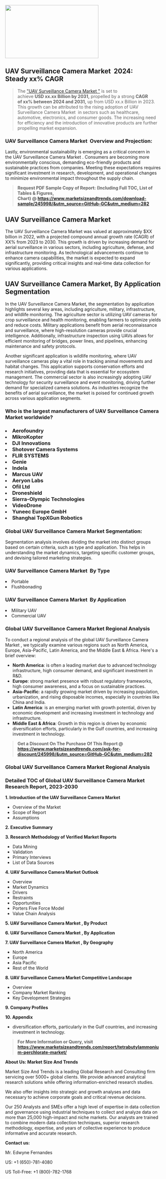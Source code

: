 <p><img class="alignnone size-medium wp-image-20088" src="https://ffe5etoiles.com/wp-content/uploads/2024/12/MST1-300x171.png" alt="" width="300" height="171" /></p><h2 id="ember46" class="ember-view reader-text-block__heading-2">UAV Surveillance Camera Market &nbsp;2024: Steady&nbsp;xx% CAGR</h2><blockquote id="ember47" class="ember-view reader-text-block__blockquote">The&nbsp;<a class="app-aware-link " href="https://www.marketsizeandtrends.com/download-sample/245998/&utm_source=GitHub-GC&utm_medium=282" target="_blank" data-test-app-aware-link="">"UAV Surveillance Camera Market "</a>&nbsp;is set to achieve&nbsp;<strong>USD&nbsp;xx.xx&nbsp;Billion by 2031,</strong>&nbsp;propelled by a strong&nbsp;<strong>CAGR of&nbsp;xx% between 2024 and 2031,</strong>&nbsp;up from USD xx.x Billion in 2023. This growth can be attributed to the rising adoption of&nbsp;UAV Surveillance Camera Market &nbsp;in sectors such as healthcare, automotive, electronics, and consumer goods. The increasing need for efficiency and the introduction of innovative products are further propelling market expansion.</blockquote><h3 id="ember48" class="ember-view reader-text-block__heading-3">UAV Surveillance Camera Market &nbsp;Overview and Projection:</h3><p id="ember49" class="ember-view reader-text-block__paragraph">Lastly, environmental sustainability is emerging as a critical concern in the&nbsp;UAV Surveillance Camera Market . Consumers are becoming more environmentally conscious, demanding eco-friendly products and sustainable practices from companies. Meeting these expectations requires significant investment in research, development, and operational changes to minimize environmental impact throughout the supply chain.</p><blockquote id="ember50" class="ember-view reader-text-block__blockquote"><strong>Request PDF Sample Copy of Report: (Including Full TOC, List of Tables &amp; Figures, Chart)&nbsp;@&nbsp;<strong><a href="https://www.marketsizeandtrends.com/download-sample/245998/&utm_source=GitHub-GC&utm_medium=282" target="_blank">https://www.marketsizeandtrends.com/download-sample/245998/&utm_source=GitHub-GC&utm_medium=282</a></strong></strong></blockquote><h3 class=""> <h2>UAV Surveillance Camera Market</h2><p>The UAV Surveillance Camera Market was valued at approximately $XX billion in 2022, with a projected compound annual growth rate (CAGR) of XX% from 2023 to 2030. This growth is driven by increasing demand for aerial surveillance in various sectors, including agriculture, defense, and infrastructure monitoring. As technological advancements continue to enhance camera capabilities, the market is expected to expand significantly, providing critical insights and real-time data collection for various applications.</p><h2>UAV Surveillance Camera Market, By Application Segmentation</h2><p>In the UAV Surveillance Camera Market, the segmentation by application highlights several key areas, including agriculture, military, infrastructure, and wildlife monitoring. The agriculture sector is utilizing UAV cameras for crop surveillance and health monitoring, enabling farmers to optimize yields and reduce costs. Military applications benefit from aerial reconnaissance and surveillance, where high-resolution cameras provide crucial intelligence. Additionally, infrastructure inspection using UAVs allows for efficient monitoring of bridges, power lines, and pipelines, enhancing maintenance and safety protocols.</p><p>Another significant application is wildlife monitoring, where UAV surveillance cameras play a vital role in tracking animal movements and habitat changes. This application supports conservation efforts and research initiatives, providing data that is essential for ecosystem management. The commercial sector is also increasingly adopting UAV technology for security surveillance and event monitoring, driving further demand for specialized camera solutions. As industries recognize the benefits of aerial surveillance, the market is poised for continued growth across various application segments.</p></h3><h3 id="" class="">Who is the largest manufacturers of&nbsp;UAV Surveillance Camera Market worldwide?</h3><h3 class=""></Li><Li>Aerofoundry</Li><Li> MikroKopter</Li><Li> DJI Innovations</Li><Li> Shotover Camera Systems</Li><Li> FLIR SYSTEMS</Li><Li> Genie</Li><Li> Indela</Li><Li> Marcus UAV</Li><Li> Aeryon Labs</Li><Li> Ofil Ltd</Li><Li> Droneshield</Li><Li> Sierra-Olympic Technologies</Li><Li> VideoDrone</Li><Li> Yuneec Europe GmbH</Li><Li> Shanghai TopXGun Robotics</h3><h3 id="ember53" class="ember-view reader-text-block__heading-3">Global&nbsp;UAV Surveillance Camera Market Segmentation:</h3><p id="ember54" class="ember-view reader-text-block__paragraph">Segmentation analysis involves dividing the market into distinct groups based on certain criteria, such as type and application. This helps in understanding the market dynamics, targeting specific customer groups, and devising tailored marketing strategies.</p><h3 id="" class="">UAV Surveillance Camera Market &nbsp;By Type</h3><p></Li><Li>Portable</Li><Li> Flushbonading</p><h3 id="" class="">UAV Surveillance Camera Market &nbsp;By Application</h3><p class=""></Li><Li>Military UAV</Li><Li> Commercial UAV</p><h3 id="ember62" class="ember-view reader-text-block__heading-3">Global UAV Surveillance Camera Market Regional Analysis</h3><p id="ember63" class="ember-view reader-text-block__paragraph">To conduct a regional analysis of the global UAV Surveillance Camera Market , we typically examine various regions such as North America, Europe, Asia-Pacific, Latin America, and the Middle East &amp; Africa. Here's a brief overview:</p><ul><li><strong>North America</strong>: is often a leading market due to advanced technology infrastructure, high consumer demand, and significant investment in R&amp;D.</li><li><strong>Europe</strong>: strong market presence with robust regulatory frameworks, high consumer awareness, and a focus on sustainable practices.</li><li><strong>Asia-Pacific</strong>: a rapidly growing market driven by increasing population, urbanization, and rising disposable incomes, especially in countries like China and India.</li><li><strong>Latin America</strong>: is an emerging market with growth potential, driven by economic development and increasing investment in technology and infrastructure.</li><li><strong>Middle East &amp; Africa</strong>: Growth in this region is driven by economic diversification efforts, particularly in the Gulf countries, and increasing investment in technology.</li></ul><blockquote id="ember61" class="ember-view reader-text-block__blockquote"><strong>Get a Discount On The Purchase Of This Report @ <strong><a href="https://html-cleaner.com/" target="">https://www.marketsizeandtrends.com/ask-for-discount/245998/&utm_source=GitHub-GC&utm_medium=282</a></strong></strong></blockquote><h3 id="ember62" class="ember-view reader-text-block__heading-3">Global UAV Surveillance Camera Market Regional Analysis</h3><h3 id="" class="">Detailed TOC of Global UAV Surveillance Camera Market Research Report, 2023-2030</h3><p id="" class=""><strong>1. Introduction of the UAV Surveillance Camera Market </strong></p><ul><li>Overview of the Market</li><li>Scope of Report</li><li>Assumptions</li></ul><p id="" class=""><strong>2. Executive Summary</strong></p><p id="" class=""><strong>3. Research Methodology of Verified Market Reports</strong></p><ul><li>Data Mining</li><li>Validation</li><li>Primary Interviews</li><li>List of Data Sources</li></ul><p id="" class=""><strong>4. UAV Surveillance Camera Market Outlook</strong></p><ul><li>Overview</li><li>Market Dynamics</li><li>Drivers</li><li>Restraints</li><li>Opportunities</li><li>Porters Five Force Model</li><li>Value Chain Analysis</li></ul><p id="" class=""><strong>5. UAV Surveillance Camera Market , By Product</strong></p><p id="" class=""><strong>6. UAV Surveillance Camera Market , By Application</strong></p><p id="" class=""><strong>7. UAV Surveillance Camera Market , By Geography</strong></p><ul><li>North America</li><li>Europe</li><li>Asia Pacific</li><li>Rest of the World</li></ul><p id="" class=""><strong>8. UAV Surveillance Camera Market Competitive Landscape</strong></p><ul><li>Overview</li><li>Company Market Ranking</li><li>Key Development Strategies</li></ul><p id="" class=""><strong>9. Company Profiles</strong></p><p id="" class=""><strong>10. Appendix</strong></p><ul><li>diversification efforts, particularly in the Gulf countries, and increasing investment in technology.</li></ul><blockquote id="ember65" class="ember-view reader-text-block__blockquote"><strong>For More Information or Query, visit <strong><strong><a href="https://html-cleaner.com/" target="">https://www.marketsizeandtrends.com/report/tetrabutylammonium-perchlorate-market/</a></strong></strong></strong></blockquote><p id="" class=""><strong>About Us: Market Size And Trends</strong></p><p id="" class="">Market Size And Trends is a leading Global Research and Consulting firm servicing over 5000+ global clients. We provide advanced analytical research solutions while offering information-enriched research studies.</p><p id="" class="">We also offer insights into strategic and growth analyses and data necessary to achieve corporate goals and critical revenue decisions.</p><p id="" class="">Our 250 Analysts and SMEs offer a high level of expertise in data collection and governance using industrial techniques to collect and analyze data on more than 25,000 high-impact and niche markets. Our analysts are trained to combine modern data collection techniques, superior research methodology, expertise, and years of collective experience to produce informative and accurate research.</p><p id="" class=""><strong>Contact us:</strong></p><p id="" class="">Mr. Edwyne Fernandes</p><p id="" class="">US: +1 (650)-781-4080</p><p id="" class="">US Toll-Free: +1 (800)-782-1768</p>
